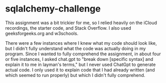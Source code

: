 # sqlalchemy-challenge

This assignment was a bit trickier for me, so I relied heavily on the iCloud recordings, the starter code, and Stack Overflow. I also used geeksforgeeks.org and w3schools.

There were a few instances where I knew what my code should look like, but I didn't fully understand what the code was actually doing in my program. Since I wanted to fully comprehend the assignment, in about four or five instances, I asked chat.gpt to 
"break down [specific syntax] and explain it to me in layman's terms," but I never used ChatGpt to generate actual code. I only used it to explain code that I had already written (and which seemed to run properly) but which I didn't fully comprehend.
